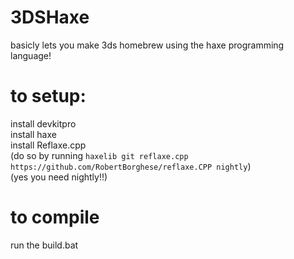 # 3DSHaxe
basicly lets you make 3ds homebrew using the haxe programming language!

# to setup:

install devkitpro  
install haxe  
install Reflaxe.cpp  
(do so by running `haxelib git reflaxe.cpp https://github.com/RobertBorghese/reflaxe.CPP nightly`)  
(yes you need nightly!!)  

# to compile

run the build.bat  